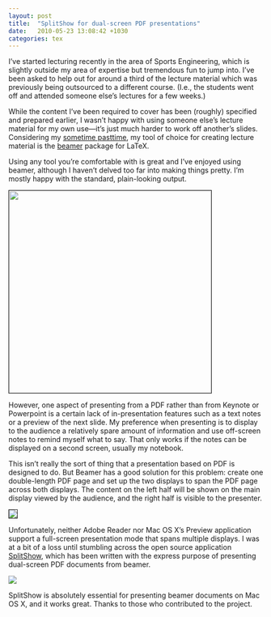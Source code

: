 ```yaml
---
layout: post
title:  "SplitShow for dual-screen PDF presentations"
date:   2010-05-23 13:08:42 +1030
categories: tex
---
```


I’ve started lecturing recently in the area of Sports Engineering, which
is slightly outside my area of expertise but tremendous fun to jump
into. I’ve been asked to help out for around a third of the lecture
material which was previously being outsourced to a different course.
(I.e., the students went off and attended someone else’s lectures for a
few weeks.)

While the content I’ve been required to cover has been (roughly)
specified and prepared earlier, I wasn’t happy with using someone else’s
lecture material for my own use—it’s just much harder to work off
another’s slides. Considering my [sometime
pasttime](http://www.latex-project.org/), my tool of choice for creating
lecture material is the [beamer](http://latex-beamer.sourceforge.net/)
package for LaTeX.

Using any tool you’re comfortable with is great and I’ve enjoyed using
beamer, although I haven’t delved too far into making things pretty. I’m
mostly happy with the standard, plain-looking output.

<img src="splitshow/beamer-slide.png" border="1" width="400" />

However, one aspect of presenting from a PDF rather than from Keynote or
Powerpoint is a certain lack of in-presentation features such as a text
notes or a preview of the next slide. My preference when presenting is
to display to the audience a relatively spare amount of information and
use off-screen notes to remind myself what to say. That only works if
the notes can be displayed on a second screen, usually my notebook.

This isn’t really the sort of thing that a presentation based on PDF is
designed to do. But Beamer has a good solution for this problem: create
one double-length PDF page and set up the two displays to span the PDF
page across both displays. The content on the left half will be shown on
the main display viewed by the audience, and the right half is visible
to the presenter.

<img src="splitshow/splitshow1.png" border="1" />

Unfortunately, neither Adobe Reader nor Mac OS X’s Preview application
support a full-screen presentation mode that spans multiple displays. I
was at a bit of a loss until stumbling across the open source
application [SplitShow](http://code.google.com/p/splitshow/), which has
been written with the express purpose of presenting dual-screen PDF
documents from beamer.

![](splitshow/splitshow2.png)

SplitShow is absolutely essential for presenting beamer documents on Mac
OS X, and it works great. Thanks to those who contributed to the
project.

